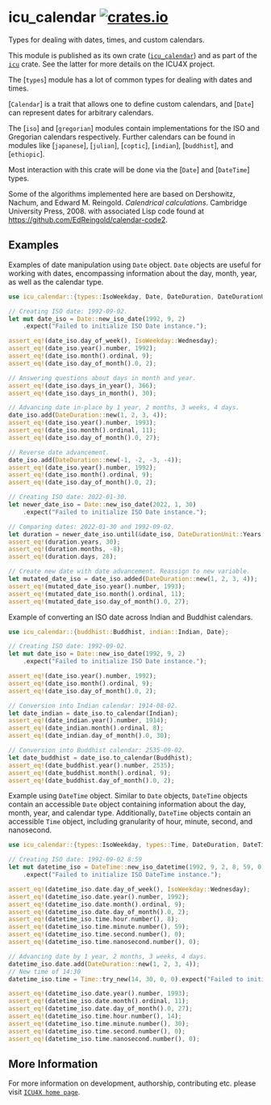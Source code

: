 # icu_calendar [![crates.io](https://img.shields.io/crates/v/icu_calendar)](https://crates.io/crates/icu_calendar)

Types for dealing with dates, times, and custom calendars.

This module is published as its own crate ([`icu_calendar`](https://docs.rs/icu_calendar/latest/icu_calendar/))
and as part of the [`icu`](https://docs.rs/icu/latest/icu/) crate. See the latter for more details on the ICU4X project.

The [`types`] module has a lot of common types for dealing with dates and times.

[`Calendar`] is a trait that allows one to define custom calendars, and [`Date`]
can represent dates for arbitrary calendars.

The [`iso`] and [`gregorian`] modules contain implementations for the ISO and
Gregorian calendars respectively. Further calendars can be found in modules like
[`japanese`], [`julian`], [`coptic`], [`indian`], [`buddhist`], and [`ethiopic`].

Most interaction with this crate will be done via the [`Date`] and [`DateTime`] types.

Some of the algorithms implemented here are based on
Dershowitz, Nachum, and Edward M. Reingold. _Calendrical calculations_. Cambridge University Press, 2008.
with associated Lisp code found at <https://github.com/EdReingold/calendar-code2>.

## Examples

Examples of date manipulation using `Date` object. `Date` objects are useful
for working with dates, encompassing information about the day, month, year,
as well as the calendar type.

```rust
use icu_calendar::{types::IsoWeekday, Date, DateDuration, DateDurationUnit};

// Creating ISO date: 1992-09-02.
let mut date_iso = Date::new_iso_date(1992, 9, 2)
    .expect("Failed to initialize ISO Date instance.");

assert_eq!(date_iso.day_of_week(), IsoWeekday::Wednesday);
assert_eq!(date_iso.year().number, 1992);
assert_eq!(date_iso.month().ordinal, 9);
assert_eq!(date_iso.day_of_month().0, 2);

// Answering questions about days in month and year.
assert_eq!(date_iso.days_in_year(), 366);
assert_eq!(date_iso.days_in_month(), 30);

// Advancing date in-place by 1 year, 2 months, 3 weeks, 4 days.
date_iso.add(DateDuration::new(1, 2, 3, 4));
assert_eq!(date_iso.year().number, 1993);
assert_eq!(date_iso.month().ordinal, 11);
assert_eq!(date_iso.day_of_month().0, 27);

// Reverse date advancement.
date_iso.add(DateDuration::new(-1, -2, -3, -4));
assert_eq!(date_iso.year().number, 1992);
assert_eq!(date_iso.month().ordinal, 9);
assert_eq!(date_iso.day_of_month().0, 2);

// Creating ISO date: 2022-01-30.
let newer_date_iso = Date::new_iso_date(2022, 1, 30)
    .expect("Failed to initialize ISO Date instance.");

// Comparing dates: 2022-01-30 and 1992-09-02.
let duration = newer_date_iso.until(&date_iso, DateDurationUnit::Years, DateDurationUnit::Days);
assert_eq!(duration.years, 30);
assert_eq!(duration.months, -8);
assert_eq!(duration.days, 28);

// Create new date with date advancement. Reassign to new variable.
let mutated_date_iso = date_iso.added(DateDuration::new(1, 2, 3, 4));
assert_eq!(mutated_date_iso.year().number, 1993);
assert_eq!(mutated_date_iso.month().ordinal, 11);
assert_eq!(mutated_date_iso.day_of_month().0, 27);
```

Example of converting an ISO date across Indian and Buddhist calendars.

```rust
use icu_calendar::{buddhist::Buddhist, indian::Indian, Date};

// Creating ISO date: 1992-09-02.
let mut date_iso = Date::new_iso_date(1992, 9, 2)
    .expect("Failed to initialize ISO Date instance.");

assert_eq!(date_iso.year().number, 1992);
assert_eq!(date_iso.month().ordinal, 9);
assert_eq!(date_iso.day_of_month().0, 2);

// Conversion into Indian calendar: 1914-08-02.
let date_indian = date_iso.to_calendar(Indian);
assert_eq!(date_indian.year().number, 1914);
assert_eq!(date_indian.month().ordinal, 8);
assert_eq!(date_indian.day_of_month().0, 30);

// Conversion into Buddhist calendar: 2535-09-02.
let date_buddhist = date_iso.to_calendar(Buddhist);
assert_eq!(date_buddhist.year().number, 2535);
assert_eq!(date_buddhist.month().ordinal, 9);
assert_eq!(date_buddhist.day_of_month().0, 2);
```

Example using `DateTime` object. Similar to `Date` objects, `DateTime` objects
contain an accessible `Date` object containing information about the day, month,
year, and calendar type. Additionally, `DateTime` objects contain an accessible
`Time` object, including granularity of hour, minute, second, and nanosecond.

```rust
use icu_calendar::{types::IsoWeekday, types::Time, DateDuration, DateTime};

// Creating ISO date: 1992-09-02 8:59
let mut datetime_iso = DateTime::new_iso_datetime(1992, 9, 2, 8, 59, 0)
    .expect("Failed to initialize ISO DateTime instance.");

assert_eq!(datetime_iso.date.day_of_week(), IsoWeekday::Wednesday);
assert_eq!(datetime_iso.date.year().number, 1992);
assert_eq!(datetime_iso.date.month().ordinal, 9);
assert_eq!(datetime_iso.date.day_of_month().0, 2);
assert_eq!(datetime_iso.time.hour.number(), 8);
assert_eq!(datetime_iso.time.minute.number(), 59);
assert_eq!(datetime_iso.time.second.number(), 0);
assert_eq!(datetime_iso.time.nanosecond.number(), 0);

// Advancing date by 1 year, 2 months, 3 weeks, 4 days.
datetime_iso.date.add(DateDuration::new(1, 2, 3, 4));
// New time of 14:30
datetime_iso.time = Time::try_new(14, 30, 0, 0).expect("Failed to initialize Time instance.");

assert_eq!(datetime_iso.date.year().number, 1993);
assert_eq!(datetime_iso.date.month().ordinal, 11);
assert_eq!(datetime_iso.date.day_of_month().0, 27);
assert_eq!(datetime_iso.time.hour.number(), 14);
assert_eq!(datetime_iso.time.minute.number(), 30);
assert_eq!(datetime_iso.time.second.number(), 0);
assert_eq!(datetime_iso.time.nanosecond.number(), 0);
```
[`ICU4X`]: ../icu/index.html

## More Information

For more information on development, authorship, contributing etc. please visit [`ICU4X home page`](https://github.com/unicode-org/icu4x).
